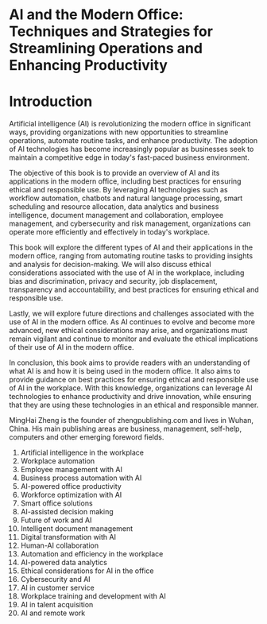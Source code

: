 # AI and the Modern Office: Techniques and Strategies for Streamlining Operations and Enhancing Productivity

# Introduction

Artificial intelligence (AI) is revolutionizing the modern office in significant ways, providing organizations with new opportunities to streamline operations, automate routine tasks, and enhance productivity. The adoption of AI technologies has become increasingly popular as businesses seek to maintain a competitive edge in today's fast-paced business environment.

The objective of this book is to provide an overview of AI and its applications in the modern office, including best practices for ensuring ethical and responsible use. By leveraging AI technologies such as workflow automation, chatbots and natural language processing, smart scheduling and resource allocation, data analytics and business intelligence, document management and collaboration, employee management, and cybersecurity and risk management, organizations can operate more efficiently and effectively in today's workplace.

This book will explore the different types of AI and their applications in the modern office, ranging from automating routine tasks to providing insights and analysis for decision-making. We will also discuss ethical considerations associated with the use of AI in the workplace, including bias and discrimination, privacy and security, job displacement, transparency and accountability, and best practices for ensuring ethical and responsible use.

Lastly, we will explore future directions and challenges associated with the use of AI in the modern office. As AI continues to evolve and become more advanced, new ethical considerations may arise, and organizations must remain vigilant and continue to monitor and evaluate the ethical implications of their use of AI in the modern office.

In conclusion, this book aims to provide readers with an understanding of what AI is and how it is being used in the modern office. It also aims to provide guidance on best practices for ensuring ethical and responsible use of AI in the workplace. With this knowledge, organizations can leverage AI technologies to enhance productivity and drive innovation, while ensuring that they are using these technologies in an ethical and responsible manner.

MingHai Zheng is the founder of zhengpublishing.com and lives in Wuhan, China. His main publishing areas are business, management, self-help, computers and other emerging foreword fields.



1. Artificial intelligence in the workplace
2. Workplace automation
3. Employee management with AI
4. Business process automation with AI
5. AI-powered office productivity
6. Workforce optimization with AI
7. Smart office solutions
8. AI-assisted decision making
9. Future of work and AI
10. Intelligent document management
11. Digital transformation with AI
12. Human-AI collaboration
13. Automation and efficiency in the workplace
14. AI-powered data analytics
15. Ethical considerations for AI in the office
16. Cybersecurity and AI
17. AI in customer service
18. Workplace training and development with AI
19. AI in talent acquisition
20. AI and remote work


